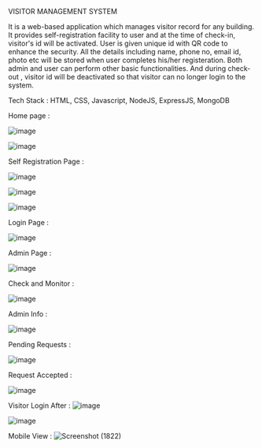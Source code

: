 VISITOR MANAGEMENT SYSTEM 

It is a web-based application which manages visitor record for any building. It provides self-registration facility to user and at the time of check-in, visitor's id will be activated. User is given unique id with QR code to enhance the security. All the details including name, phone no, email id, photo etc will be stored when user completes his/her registeration. Both admin and user can perform other basic functionalities. And during check-out , visitor id will be deactivated so that visitor can no longer login to the system.


Tech Stack :
HTML, CSS, Javascript, NodeJS, ExpressJS, MongoDB







Home page :

![image](https://user-images.githubusercontent.com/67595608/119260177-3e326500-bbef-11eb-8baf-62de250a078c.png)


![image](https://user-images.githubusercontent.com/67595608/119260200-602be780-bbef-11eb-8d28-e232bdaa5dc2.png)






Self Registration Page :


![image](https://user-images.githubusercontent.com/67595608/119260242-90738600-bbef-11eb-95b8-847129e46d79.png)





![image](https://user-images.githubusercontent.com/67595608/119260261-b4cf6280-bbef-11eb-9cbe-1144e839d276.png)

![image](https://user-images.githubusercontent.com/59906496/123525194-8e1fb280-d6ec-11eb-8403-dedfb9333baa.png)






Login Page :

![image](https://user-images.githubusercontent.com/67595608/119260291-daf50280-bbef-11eb-9660-65409bcc974a.png)





Admin Page :


![image](https://user-images.githubusercontent.com/67595608/119260384-2e675080-bbf0-11eb-865c-262bc265301a.png)




Check and Monitor :

![image](https://user-images.githubusercontent.com/67595608/119260420-4f2fa600-bbf0-11eb-9c82-9eb0675ab52f.png)




Admin Info :



![image](https://user-images.githubusercontent.com/67595608/119260461-800fdb00-bbf0-11eb-8197-f7f40bc53b10.png)






Pending Requests :



![image](https://user-images.githubusercontent.com/59906496/123525218-aabbea80-d6ec-11eb-97cb-fea5767c2180.png)

Request Accepted : 

![image](https://user-images.githubusercontent.com/59906496/123525230-c0311480-d6ec-11eb-90b0-651a74b183b4.png)


Visitor Login After : 
![image](https://user-images.githubusercontent.com/59906496/123525251-e22a9700-d6ec-11eb-89ae-4a083e83d7f3.png)

![image](https://user-images.githubusercontent.com/59906496/123525260-efe01c80-d6ec-11eb-8b61-47a66a5725b5.png)


Mobile View : 
![Screenshot (1822)](https://user-images.githubusercontent.com/59906496/123525308-3b92c600-d6ed-11eb-930c-e5d5275e3ff4.png)
